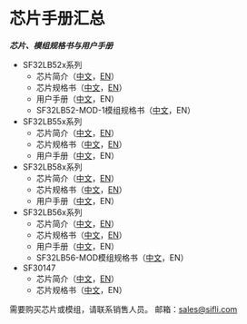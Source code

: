 # 芯片手册汇总

***芯片、模组规格书与用户手册***

[中文规格书55x]: https://downloads.sifli.com/silicon/DS0001-SF32LB55x-%E8%8A%AF%E7%89%87%E6%8A%80%E6%9C%AF%E8%A7%84%E6%A0%BC%E4%B9%A6%20V1p6.pdf
[英文规格书55x]: https://downloads.sifli.com/silicon/DS0001-SF32LB55x-Datasheet%20V1p6.pdf
[中文简介55x]: https://downloads.sifli.com/silicon/PB0001-SF32LB55x-%E4%BA%A7%E5%93%81%E7%AE%80%E4%BB%8B%20V1p3.pdf
[英文简介55x]: https://downloads.sifli.com/silicon/PB0001-SF32LB55x-Product%20Brief%20V1p3.pdf
[中文用户手册55x]: https://downloads.sifli.com/user%20manual/UM5501-SF32LB55x-%E7%94%A8%E6%88%B7%E6%89%8B%E5%86%8C%20V0p3.pdf
[英文用户手册55x]: https://downloads.sifli.com/silicon/PB0001-SF32LB55x-Product%20Brief%20V1p3.pdf


[中文规格书58x]: https://downloads.sifli.com/silicon/DS0058-SF32LB58x-%E8%8A%AF%E7%89%87%E6%8A%80%E6%9C%AF%E8%A7%84%E6%A0%BC%E4%B9%A6%20V1p6.pdf
[英文规格书58x]: https://downloads.sifli.com/silicon/DS0058-SF32LB58x-Datasheet%20V1p6.pdf
[中文简介58x]: https://downloads.sifli.com/silicon/PB0058-SF32LB58x-%E4%BA%A7%E5%93%81%E7%AE%80%E4%BB%8B%20V0p7.pdf
[英文简介58x]: https://downloads.sifli.com/silicon/PB0058-SF32LB58x-Product%20Brief%20V0p7.pdf
[中文用户手册58x]: https://downloads.sifli.com/user%20manual/UM5801-SF32LB58x-%E7%94%A8%E6%88%B7%E6%89%8B%E5%86%8C%20V0p3.pdf
[英文用户手册58x]: https://downloads.sifli.com/silicon/PB0058-SF32LB58x-Product%20Brief%20V1p3.pdf


[中文规格书56x]: https://downloads.sifli.com/silicon/DS0056-SF32LB56x-%E8%8A%AF%E7%89%87%E6%8A%80%E6%9C%AF%E8%A7%84%E6%A0%BC%E4%B9%A6%20V1p9.pdf
[英文规格书56x]: https://downloads.sifli.com/silicon/DS0056-SF32LB56x-Datasheet%20V1p8.pdf
[中文简介56x]: https://downloads.sifli.com/silicon/PB0056-SF32LB56x-%E4%BA%A7%E5%93%81%E7%AE%80%E4%BB%8B%20V1p1.pdf
[英文简介56x]: https://downloads.sifli.com/silicon/PB0056-SF32LB56x-Product%20Brief%20V1p1.pdf
[中文用户手册56x]: https://downloads.sifli.com/user%20manual/UM5601-SF32LB56x-%E7%94%A8%E6%88%B7%E6%89%8B%E5%86%8C%20V0p9.pdf
[英文用户手册56x]: https://downloads.sifli.com/silicon/UM0056-SF32LB56x-%E7%94%A8%E6%88%B7%E6%89%8B%E5%86%8C%20V0p6.pdf


[中文规格书52x]: https://downloads.sifli.com/user%20manual/DS5201-SF32LB52x-%E8%8A%AF%E7%89%87%E6%8A%80%E6%9C%AF%E8%A7%84%E6%A0%BC%E4%B9%A6%20V2p5.pdf
[英文规格书52x]: https://downloads.sifli.com/user%20manual/DS5201-SF32LB52x-Datasheet%20V2p5.pdf
[中文简介52x]: https://downloads.sifli.com/user%20manual/PB5201-SF32LB52x-%E4%BA%A7%E5%93%81%E7%AE%80%E4%BB%8B.pdf
[英文简介52x]: https://downloads.sifli.com/silicon/PB0052-SF32LB52x-Product%20Brief%20V0p9.pdf
[中文用户手册52x]: https://downloads.sifli.com/user%20manual/UM5201-SF32LB52x-%E7%94%A8%E6%88%B7%E6%89%8B%E5%86%8C%20V0p81.pdf
[英文用户手册52x]: https://downloads.sifli.com/user%20manual/PB5201-SF32LB52x-Product%20Brief.pdf

[中文规格书30147]: https://downloads.sifli.com/silicon/DS0002-SF30147-%E8%8A%AF%E7%89%87%E6%8A%80%E6%9C%AF%E8%A7%84%E6%A0%BC%E4%B9%A6%20V0p6.pdf
[英文规格书30147]: https://downloads.sifli.com/silicon/DS0002-SF30147-Datasheet%20V0p6.pdf
[中文简介30147]: https://downloads.sifli.com/silicon/PB0002-SF30147-%E4%BA%A7%E5%93%81%E7%AE%80%E4%BB%8B%20V0p9.pdf
[英文简介30147]: https://downloads.sifli.com/silicon/PB0002-SF30147-Product%20Brief%20V0p9.pdf


[中文规格书52-MOD-1]: https://downloads.sifli.com/user%20manual/DS5203-SF32LB52-MOD-1%E6%8A%80%E6%9C%AF%E8%A7%84%E6%A0%BC%E4%B9%A6%20V0p2.pdf

[中文规格书56-MOD]: https://downloads.sifli.com/silicon/DS5602-SF32LB56-MOD%E6%8A%80%E6%9C%AF%E8%A7%84%E6%A0%BC%E4%B9%A6%20V0p1.pdf


* SF32LB52x系列
    * 芯片简介（[中文][中文简介52x]，[EN][英文简介52x]）
    * 芯片规格书（[中文][中文规格书52x]，[EN][英文规格书52x]）
    * 用户手册（[中文][中文用户手册52x]，EN）
    * SF32LB52-MOD-1模组规格书（[中文][中文规格书52-MOD-1]，EN）
* SF32LB55x系列
    * 芯片简介（[中文][中文简介55x]，[EN][英文简介55x]）
    * 芯片规格书（[中文][中文规格书55x]，[EN][英文规格书55x]）
    * 用户手册（[中文][中文用户手册55x]，EN）
* SF32LB58x系列
    * 芯片简介（[中文][中文简介58x]，[EN][英文简介58x]）
    * 芯片规格书（[中文][中文规格书58x]，[EN][英文规格书58x]）
    * 用户手册（[中文][中文用户手册58x]，EN）
* SF32LB56x系列
    * 芯片简介（[中文][中文简介56x]，[EN][英文简介56x]）
    * 芯片规格书（[中文][中文规格书56x]，[EN][英文规格书56x]）
    * 用户手册（[中文][中文用户手册56x]，EN）
    * SF32LB56-MOD模组规格书（[中文][中文规格书56-MOD]，EN）
* SF30147
    * 芯片简介（[中文][中文简介30147]，[EN][英文简介30147]）
    * 芯片规格书（[中文][中文规格书30147]，EN）


需要购买芯片或模组，请联系销售人员。
邮箱：sales@sifli.com

